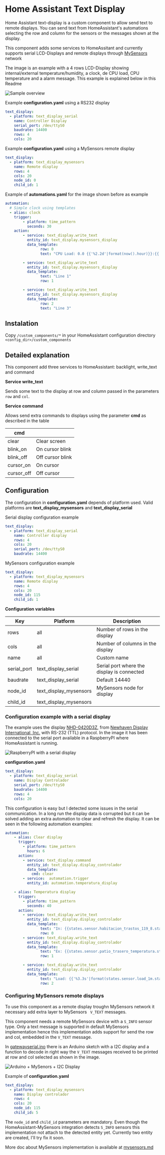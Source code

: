 # Home Assistant Text Display

Home Assistant text-display is a custom component to allow send text to remote displays. You can send text from HomeAssistant's automations selecting the row and column for the sensors or the messages shown at the display.

This component adds some services to HomeAssitant and currently supports serial LCD-Displays and remote displays through [MySensors](https://www.mysensors.org/) network

The image is an example with a 4 rows LCD-Display showing internal/external temperature/humidity, a clock, de CPU load, CPU temperature and a alarm message. This example is explained below in this Readme

![Sample overview](doc/serial.jpg)

Example **configuration.yaml** using a RS232 display

```yaml
text_display:
  - platform: text_display_serial
    name: Controller Display
    serial_port: /dev/ttyS0
    baudrate: 14400
    rows: 4
    cols: 20
```

Example **configuration.yaml** using a MySensors remote display

```yaml
text_display:
  - platform: text_display_mysensors
    name: Remote display
    rows: 4
    cols: 20
    node_id: 0
    child_id: 1
```

Example of **automations.yaml** for the image shown before as example

```yaml
automation:
  # Simple clock using templates
  - alias: clock
    trigger:
        - platform: time_pattern
          seconds: 30
    action:
        - service: text_display.write_text
          entity_id: text_display.mysensors_display
          data_template:
                row: 0
                text: "CPU Load: 0.0 {{'%2.2d'|format(now().hour)}}:{{'%2.2d'|format(now().minute)}}"

        - service: text_display.write_text
          entity_id: text_display.mysensors_display
          data_template:
                text: "Line 1"
                row: 1

        - service: text_display.write_text
          entity_id: text_display.mysensors_display
          data_template:
                row: 2
                text: "Line 3"


```

## Instalation

Copy `/custom_components/*` in your HomeAssistant configuration directory `<config_dir>/custom_components`

## Detailed explanation

This component add three services to HomeAssistant: backlight, write_text and command

**Service write_text**

Sends some text to the display at row and column passed in the parameters `row` and `col`.

**Service command**

Allows send extra commands to displays using the parameter **cmd** as described in the table

| cmd        |                  |
| ---------- | ---------------- |
| clear      | Clear screen     |
| blink_on   | On cursor blink  |
| blink_off  | Off cursor blink |
| cursor_on  | On cursor        |
| cursor_off | Off cursor       |


## Configuration

The configuration in **configuration.yaml** depends of platform used. Valid platforms are **text_display_mysensors** and **text_display_serial**

Serial display configuration example

```yaml
text_display:
  - platform: text_display_serial
    name: Controller display
    rows: 4
    cols: 20
    serial_port: /dev/ttyS0
    baudrate: 14400
```

MySensors configuration example

```yaml
text_display:
  - platform: text_display_mysensors
    name: Remote display
    rows: 4
    cols: 20
    node_id: 115
    child_id: 1
```

**Configuration variables**

| Key         | Platform               | Description                                |
| ----------- | ---------------------- | ------------------------------------------ |
| rows        | all                    | Number of rows in the display              |
| cols        | all                    | Number of columns in the display           |
| name        | all                    | Custom name                                |
| serial_port | text_display_serial    | Serial port where the display is connected |
| baudrate    | text_display_serial    | Default 14440                              |
| node_id     | text_display_mysensors | MySensors node for display                 |
| child_id    | text_display_mysensors |                                            |

### Configuration example with a serial display

The example uses the display [NHD-0420D3Z](http://www.newhavendisplay.com/specs/NHD-0420D3Z-FL-GBW-V3.pdf), from [Newhaven Display International, Inc.](http://www.newhavendisplay.com/) with RS-232 (TTL) protocol. In the image it has been connected to the serial port available in a RaspberryPI where HomeAssistant is running.

![RaspberryPI with a serial display](doc/serial-raspberrypi.jpg)

**configuration.yaml**

```yaml
text_display:
  - platform: text_display_serial
    name: Display Controlador
    serial_port: /dev/ttyS0
    baudrate: 14400
    rows: 4
    cols: 20
```

This configuration is easy but I detected some issues in the serial communication.  In a long run the display data is corrupted but it can be solved adding an extra automation to clear and refresh the display. It can be seen in the following automation examples:

```yaml
automation:
    - alias: Clear display
      trigger:
        - platform: time_pattern
          hours: 6
      action:
        - service: text_display.command
          entity_id: text_display.display_controlador
          data_template:
            cmd: clear
        - service:  automation.trigger
          entity_id: automation.temperatura_display

    - alias: Temperatura display
      trigger:
        - platform: time_pattern
          seconds: 40
      action:
        - service: text_display.write_text
          entity_id: text_display.display_controlador
          data_template:
                text: "In: {{states.sensor.habitacion_trastos_119_8.state}}T {{'%2.2s'|format( states.sensor.habitacion_trastos_119_9.state)}}%  {{'%2.2d'|format(now().hour)}}:{{'%2.2d'|format(now().minute)}}"
                row: 0
        - service: text_display.write_text
          entity_id: text_display.display_controlador
          data_template:
                text: "Ex: {{states.sensor.patio_trasero_temperatura.state}}T {{'%2.2s'|format(states.sensor.patio_trasero_humedad.state)}}% "
                row: 1

        - service: text_display.write_text
          entity_id: text_display.display_controlador
          data_template:
                text: "Load: {{'%3.3s'|format(states.sensor.load_1m.state)}} CPU: {{states.sensor.patio_trasero_cpu.state|int}} "
                row: 2

```

### Configuring MySensors remote displays

To use this component as a remote display troughn MySensors network it necessary add extra layer to MySensors ` V_TEXT` messages.

This component needs a remote MySensors device with a `S_INFO` sensor type. Only a text message is supported in default MySensors implementation hence this implementation adds support for send the row and col, embedded in the `V_TEXT` message.

In  [gatewayserial.ino](arduino-mysensors/gatewayserial/gatewayserial.ino) there is an Arduino sketch with a I2C display and a function to decode in right way the `V_TEXT` messages received to be printed at row and col selected as shown in the image.

![Arduino + MySenors + I2C Display](doc/mysensors.jpg)

Example of **configuration.yaml**

```yaml
text_display:
  - platform: text_display_mysensors
    name: Display controlador
    rows: 4
    cols: 20
    node_id: 115
    child_id: 5
```

The `node_id` and `child_id` parameters are mandatory. Even though the HomeAssistant-MySensors integration detects `S_INFO` sensors this implementation not attach to the detected entity yet. Currently two entity are created, I'll try fix it soon.

More doc about MySensors implementation is available at [mysensors.md](doc/mysensors.md)

